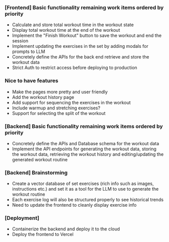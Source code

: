 ### [Frontend] Basic functionality remaining work items ordered by priority

- Calculate and store total workout time in the workout state
- Display total workout time at the end of the workout
- Implement the "Finish Workout" button to save the workout and end the session
- Implement updating the exercises in the set by adding modals for prompts to LLM
- Concretely define the APIs for the back end retrieve and store the workout data
- Strict Auth to restrict access before deploying to production

### Nice to have features

- Make the pages more pretty and user friendly
- Add the workout history page
- Add support for sequencing the exercises in the workout
- Include warmup and stretching exercises?
- Support for selecting the split of the workout


### [Backend] Basic functionality remaining work items ordered by priority

- Concretely define the APIs and Database schema for the workout data
- Implement the API endpoints for generating the workout data, storing the workout data, retrieving the workout history and editing/updating the generated workout routine

### [Backend] Brainstorming

- Create a vector database of set exercises (rich info such as images, instructions etc.) and set it as a tool for the LLM to use to generate the workout routine
- Each exercise log will also be structured properly to see historical trends
- Need to update the frontend to cleanly display exercise info

### [Deployment]

- Containerize the backend and deploy it to the cloud
- Deploy the frontend to Vercel